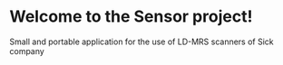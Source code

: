 Welcome to the Sensor project!
======

Small and portable application for the use of LD-MRS scanners of Sick company
